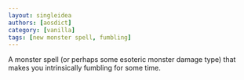 ```yaml
---
layout: singleidea
authors: [aosdict]
category: [vanilla]
tags: [new monster spell, fumbling]
---
```

A monster spell (or perhaps some esoteric monster damage type) that makes you intrinsically fumbling for some time.
